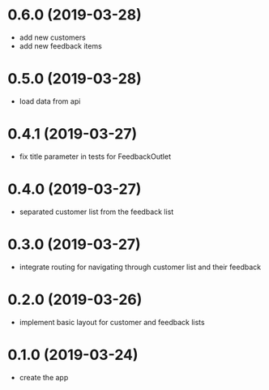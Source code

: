 # 0.6.0 (2019-03-28)

* add new customers
* add new feedback items

# 0.5.0 (2019-03-28)

* load data from api

# 0.4.1 (2019-03-27)

* fix title parameter in tests for FeedbackOutlet

# 0.4.0 (2019-03-27)

* separated customer list from the feedback list

# 0.3.0 (2019-03-27)

* integrate routing for navigating through customer list and their feedback

# 0.2.0 (2019-03-26)

* implement basic layout for customer and feedback lists

# 0.1.0 (2019-03-24)

* create the app
